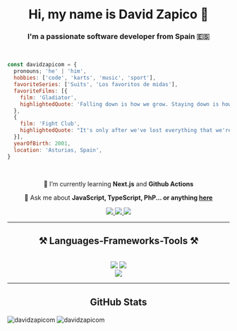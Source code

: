 <h1 align='center'>
    Hi, my name is David Zapico 👋
</h1>

<h3 align='center'>I'm a passionate software developer from Spain 🇪🇸</h3>

<br/>

```js
const davidzapicom = {
  pronouns; 'he' | 'him',
  hobbies: ['code', 'karts', 'music', 'sport'],
  favoriteSeries: ['Suits', 'Los favoritos de midas'],
  favoriteFilms: [{
    film: 'Gladiator',
    highlightedQuote: 'Falling down is how we grow. Staying down is how we die.',
  },
  {
    film: 'Fight Club',
    highlightedQuote: "It's only after we've lost everything that we're free to do anything.",
  }],
  yearOfBirth: 2001,
  location: 'Asturias, Spain',
}
```

<br/>

<div align='center'>

🌱 I’m currently learning **Next.js** and **Github Actions**

💬 Ask me about **JavaScript, TypeScript, PhP... or anything [here](https://davidzapico.com/en/contact)**

 </div>

<div align='center'>
  <a href="mailto:davidzapico@davidzapico.com">
    <img src="https://img.shields.io/badge/Gmail-333333?style=for-the-badge&logo=gmail&logoColor=red" />
  </a>
  <a href="https://linkedin.com/in/davidzapicom" target="_blank">
    <img src="https://img.shields.io/badge/LinkedIn-0077B5?style=for-the-badge&logo=linkedin&logoColor=white" target="_blank" />
  </a>
  <a href="https://davidzapico.com" target="_blank">
     <img src="https://img.shields.io/badge/Portfolio-FF5722?style=for-the-badge&logo=todoist&logoColor=white" target="_blank" /> <!-- sqlite, safari, google-chrome are other good icon options -->
  </a>
</div>

 <hr/>

<h2 align='center'>⚒️ Languages-Frameworks-Tools ⚒️</h2>
<br/>
<div align='center'>
    <img src="https://skillicons.dev/icons?i=html,css,bootstrap,nextjs,react,javascript,typescript" />
    <img src="https://skillicons.dev/icons?i=nodejs,nest,php,java,postgres,mysql,bash,markdown,jest" /><br>
    <img src="https://skillicons.dev/icons?i=vscode,github,gitlab,bitbucket,azure,docker,figma,git" />
</div>

 <hr/>

<h2 align='center'>GitHub Stats</h2>

<div>

<img align="center" src="https://github-readme-stats.vercel.app/api/top-langs?username=davidzapicom&show_icons=true&locale=en&layout=compact" alt="davidzapicom" />

<img align="center" src="https://github-readme-streak-stats.herokuapp.com/?user=davidzapicom&" alt="davidzapicom" />

</div>
